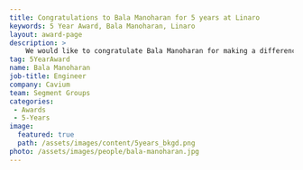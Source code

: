 ```yaml
---
title: Congratulations to Bala Manoharan for 5 years at Linaro
keywords: 5 Year Award, Bala Manoharan, Linaro
layout: award-page
description: >
    We would like to congratulate Bala Manoharan for making a difference in open source with Linaro for 5 years.
tag: 5YearAward
name: Bala Manoharan
job-title: Engineer
company: Cavium
team: Segment Groups
categories:
 - Awards
 - 5-Years
image:
  featured: true
  path: /assets/images/content/5years_bkgd.png
photo: /assets/images/people/bala-manoharan.jpg
---
```


